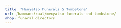 ```yaml
---
title: "Menyatso Funerals & Tombstone"
url: /hammanskraal/menyatso-funerals-and-tombstone/
shop: funeral directors
---
```

